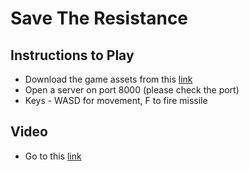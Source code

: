 # Save The Resistance

## Instructions to Play
-	Download the game assets from this [link](https://drive.google.com/drive/folders/1jJohaSpGe_NqPlKA0pY49TGTL-BJjP-m?usp=sharing)
-	Open a server on port 8000 (please check the port)
-	Keys - WASD for movement, F to fire missile

## Video
-	Go to this [link](https://youtu.be/_W20pgZpuuY)